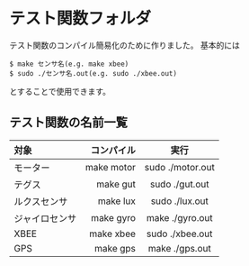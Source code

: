 # テスト関数フォルダ

テスト関数のコンパイル簡易化のために作りました。
基本的には

```shell
$ make センサ名(e.g. make xbee)
$ sudo ./センサ名.out(e.g. sudo ./xbee.out)
```

とすることで使用できます。

## テスト関数の名前一覧

|対象|コンパイル|実行|
|:--|--:|:--:|
|モーター|make motor|sudo ./motor.out|
|テグス|make gut|sudo ./gut.out|
|ルクスセンサ|make lux|sudo ./lux.out|
|ジャイロセンサ|make gyro|make ./gyro.out|
|XBEE|make xbee|sudo ./xbee.out|
|GPS|make gps|make ./gps.out|
